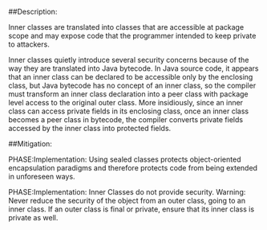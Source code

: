 ##Description:

Inner classes are translated into classes that are accessible at package scope and may expose code that the programmer intended to keep private to attackers.

Inner classes quietly introduce several security concerns because of the way they are translated into Java bytecode. In Java source code, it appears that an inner class can be declared to be accessible only by the enclosing class, but Java bytecode has no concept of an inner class, so the compiler must transform an inner class declaration into a peer class with package level access to the original outer class. More insidiously, since an inner class can access private fields in its enclosing class, once an inner class becomes a peer class in bytecode, the compiler converts private fields accessed by the inner class into protected fields.

##Mitigation:


PHASE:Implementation:
Using sealed classes protects object-oriented encapsulation paradigms and therefore protects code from being extended in unforeseen ways.

PHASE:Implementation:
Inner Classes do not provide security. Warning: Never reduce the security of the object from an outer class, going to an inner class. If an outer class is final or private, ensure that its inner class is private as well.

